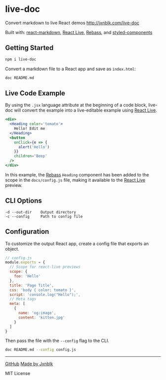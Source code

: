
# live-doc

Convert markdown to live React demos <http://jxnblk.com/live-doc>

Built with: [react-markdown][0], [React Live][1], [Rebass][2], and [styled-components][3]

<a class='twitter-share-button'
  href='https://twitter.com/intent/tweet?text=Convert%20markdown%20to%20live%20React%20demos'>
</a>


## Getting Started

```sh
npm i live-doc
```

Convert a markdown file to a React app and save as `index.html`:

```sh
doc README.md
```

## Live Code Example

By using the `.jsx` language attribute at the beginning of a code block,
live-doc will convert the example into a live-editable example using [React Live][1].

```.jsx
<div>
  <Heading color='tomato'>
    Hello! Edit me
  </Heading>
  <button
    onClick={e => {
      alert('Hello')
    }}
    children='Beep'
  />
</div>
```

In this example, the [Rebass][2] `Heading` component has been added to the scope in the `docs/config.js` file,
making it available to the [React Live][1] preview.


## CLI Options

```
-d --out-dir    Output directory
-c --config     Path to config file
```


## Configuration

To customize the output React app, create a config file that exports an object.

```js
// config.js
module.exports = {
  // Scope for react-live previews
  scope: {
    foo: 'Hello'
  },
  title: 'Page Title',
  css: 'body { color: tomato }',
  script: 'console.log("Hello");',
  // Meta tags
  meta: [
    {
      name: 'og:image',
      content: 'kitten.jpg'
    }
  ]
}
```

Then pass the file with the `--config` flag to the CLI.

```sh
doc README.md --config config.js
```

---

[GitHub](https://github.com/jxnblk/live-doc)
[Made by Jxnblk](http://jxnblk.com)

MIT License

[0]: https://github.com/rexxars/react-markdown
[1]: https://github.com/FormidableLabs/react-live
[2]: https://github.com/jxnblk/rebass
[3]: https://github.com/styled-components/styled-components
